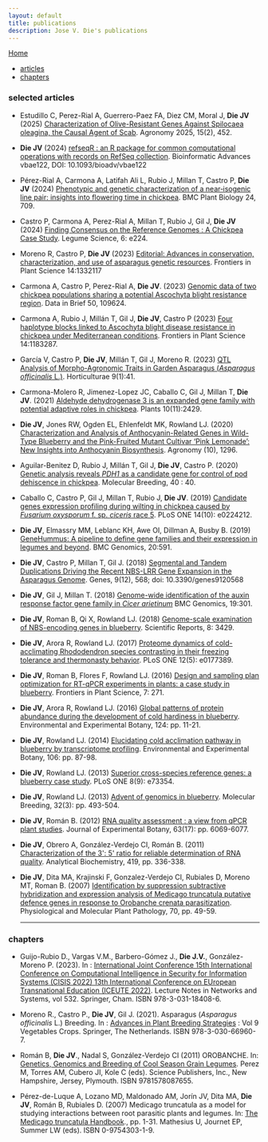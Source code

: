 ```yaml
---
layout: default
title: publications
description: Jose V. Die's publications
---
```

[Home](../index.html)
  
<div class="navbar">
    <div class="navbar-inner">
        <ul class="nav">
            <li><a href="#articles">articles</a></li>
            <li><a href="#chapters">chapters</a></li>
        </ul>
    </div>
</div>

  
### <a name="articles"></a>selected articles
  
+ Estudillo C, Perez-Rial A, Guerrero-Paez FA, Diez CM, Moral J, **Die JV** (2025) [Characterization of Olive-Resistant Genes Against Spilocaea oleagina, the Causal Agent of Scab](https://www.mdpi.com/2073-4395/15/2/452). Agronomy 2025, 15(2), 452.  
  
+ **Die JV** (2024) [refseqR : an R package for common computational operations with records on RefSeq collection](https://academic.oup.com/bioinformaticsadvances/advance-article/doi/10.1093/bioadv/vbae122/7738122). Bioinformatic Advances vbae122, DOI: 10.1093/bioadv/vbae122  
  
+ Pérez-Rial  A, Carmona A, Latifah Ali L, Rubio J, Millan T, Castro P, **Die JV** (2024) [Phenotypic and genetic characterization of a near‐isogenic line pair: insights into flowering time in chickpea](https://bmcplantbiol.biomedcentral.com/articles/10.1186/s12870-024-05411-y). BMC Plant Biology  24, 709.
  
+ Castro P, Carmona A, Perez-Rial A, Millan T, Rubio J, Gil J, **Die JV** (2024) [Finding Consensus on the Reference Genomes : A Chickpea Case Study](https://onlinelibrary.wiley.com/doi/epdf/10.1002/leg3.224). Legume Science, 6: e224.
  
+ Moreno R, Castro P, **Die JV** (2023) [Editorial: Advances in conservation, characterization, and use of asparagus genetic resources](https://www.frontiersin.org/articles/10.3389/fpls.2023.1332117/full). Frontiers in Plant Science 14:1332117  
  
+ Carmona A, Castro P, Perez-Rial A, **Die JV**. (2023) [Genomic data of two chickpea populations sharing a potential Ascochyta blight resistance region](https://www.sciencedirect.com/science/article/pii/S2352340923007096?via%3Dihub). Data in Brief  50, 109624.
  
+ Carmona A, Rubio J, Millán T, Gil J, **Die JV**, Castro P (2023) [Four haplotype blocks linked to Ascochyta blight disease resistance in chickpea under Mediterranean conditions](https://www.frontiersin.org/articles/10.3389/fpls.2023.1183287/full). Frontiers in Plant Science 14:1183287.  
  
+ García V, Castro P, **Die JV**, Millán T, Gil J, Moreno R. (2023) [QTL Analysis of Morpho-Agronomic Traits in Garden Asparagus (*Asparagus officinalis* L.)](https://www.mdpi.com/2311-7524/9/1/41). Horticulturae 9(1):41.   
  
+ Carmona-Molero R, Jimenez-Lopez JC, Caballo C, Gil J, Millan T, **Die JV**. (2021) [Aldehyde dehydrogenase 3 is an expanded gene family with potential adaptive roles in chickpea](https://www.mdpi.com/2223-7747/10/11/2429/htm). Plants 10(11):2429.   
  
+ **Die JV**, Jones RW, Ogden EL, Ehlenfeldt MK, Rowland LJ. (2020) [Characterization and Analysis of Anthocyanin-Related Genes in Wild-Type Blueberry and the Pink-Fruited Mutant Cultivar ‘Pink Lemonade’: New Insights into Anthocyanin Biosynthesis](https://www.mdpi.com/2073-4395/10/9/1296/htm). Agronomy (10), 1296.  
  
+ Aguilar-Benitez D, Rubio J, Millán T, Gil J, **Die JV**, Castro P. (2020) [Genetic analysis reveals *PDH1* as a candidate gene for control of pod dehiscence in chickpea](https://link.springer.com/epdf/10.1007/s11032-020-01117-9?author_access_token=kj91XVl30_gEexDsIHyKkfe4RwlQNchNByi7wbcMAY4lpF-c0Q1tdLQjW1zgds35WKni1yFSCphvGLRCfcGDNYtfOKc_nZsf9S3X4OxWtglTKZierVWvgZUZqqvHPVVf8b-ianAk0KKOm2de7tuK8A%3D%3D). Molecular Breeding, 40 : 40. 
  
   
+ Caballo C, Castro P, Gil J, Millan T, Rubio J, **Die JV**. (2019) [Candidate genes expression profiling during wilting in chickpea caused by *Fusarium oxysporum* f. sp. *ciceris* race 5](https://www.ncbi.nlm.nih.gov/pubmed/?term=Candidate+genes+expression+profiling+during+wilting+in+chickpea+caused+by+Fusarium+oxysporum+f.+sp.+ciceris+race+5). PLoS ONE 14(10): e0224212.    
  
+ **Die JV**, Elmassry MM, Leblanc KH, Awe OI, Dillman A, Busby B. (2019) [GeneHummus: A pipeline to define gene families and their expression in legumes and beyond](https://bmcgenomics.biomedcentral.com/articles/10.1186/s12864-019-5952-2). BMC Genomics, 20:591.    
  
+ **Die JV**, Castro P, Millan T, Gil J. (2018) [Segmental and Tandem Duplications Driving the Recent NBS-LRR Gene Expansion in the Asparagus Genome](https://www.mdpi.com/2073-4425/9/12/568/htm). Genes, 9(12), 568; doi: 10.3390/genes9120568    

+ **Die JV**, Gil J, Millan T. (2018) [Genome-wide identification of the auxin response factor gene family in *Cicer arietinum*](https://bmcgenomics.biomedcentral.com/articles/10.1186/s12864-018-4695-9) BMC Genomics, 19:301.

+ **Die JV**, Roman B, Qi X, Rowland LJ. (2018) [Genome-scale examination of NBS-encoding genes in blueberry](https://www.nature.com/articles/s41598-018-21738-7). Scientific Reports, 8: 3429.   

+ **Die JV**, Arora R, Rowland LJ. (2017) [Proteome dynamics of cold-acclimating Rhododendron species contrasting in their freezing tolerance and thermonasty behavior](https://www.ncbi.nlm.nih.gov/pubmed/?term=Proteome%20dynamics%20of%20cold-acclimating%20Rhododendron%20species%20contrasting%20in%20their%20freezing%20tolerance%20and%20thermonasty%20behavior). PLoS ONE 12(5): e0177389.  

+ **Die JV**, Roman B, Flores F, Rowland LJ. (2016) [Design and sampling plan optimization for RT-qPCR experiments in plants: a case study in blueberry](https://www.ncbi.nlm.nih.gov/pubmed/27014296). Frontiers in Plant Science, 7: 271.   
  
+ **Die JV**, Arora R, Rowland LJ. (2016) [Global patterns of protein abundance during the development of cold hardiness in blueberry](http://www.sciencedirect.com/science/article/pii/S0098847215300460). Environmental and Experimental Botany, 124: pp. 11-21. 
  
+ **Die JV**, Rowland LJ. (2014) [Elucidating cold acclimation pathway in blueberry by transcriptome profiling](http://www.sciencedirect.com/science/article/pii/S0098847213002281). Environmental and Experimental Botany, 106: pp. 87-98. 
  
+ **Die JV**, Rowland LJ. (2013) [Superior cross-species reference genes: a blueberry case study](https://www.ncbi.nlm.nih.gov/pmc/articles/PMC3776805/). PLoS ONE 8(9): e73354.   
  
+ **Die JV**, Rowland LJ. (2013) [Advent of genomics in blueberry](https://link.springer.com/article/10.1007/s11032-013-9893-1). Molecular Breeding, 32(3): pp. 493-504. 
  
+ **Die JV**, Román B. (2012) [RNA quality assessment : a view from qPCR plant studies](https://www.ncbi.nlm.nih.gov/pubmed/23045609). Journal of Experimental Botany, 63(17): pp. 6069-6077. 
  
+ **Die JV**, Obrero A, González-Verdejo CI, Román B. (2011) [Characterization of the 3': 5' ratio for reliable determination of RNA quality](https://www.ncbi.nlm.nih.gov/pubmed/21889484). Analytical Biochemistry, 419, pp. 336-338. 
  
+ **Die JV**, Dita MA, Krajinski F, Gonzalez-Verdejo CI, Rubiales D, Moreno MT, Roman B. (2007) [Identification by suppression subtractive hybridization and expression analysis of Medicago truncatula putative defence genes in response to Orobanche crenata parasitization](http://www.sciencedirect.com/science/article/pii/S0885576507000525). Physiological and Molecular Plant Pathology, 70, pp. 49-59.   
  
  ---   
    
### <a name="chapters"></a>chapters
+ Guijo-Rubio D., Vargas V.M., Barbero-Gómez J., **Die J.V.**, González-Moreno P. (2023). In : [International Joint Conference 15th International Conference on Computational Intelligence in Security for Information Systems (CISIS 2022) 13th International Conference on EUropean Transnational Education (ICEUTE 2022)](https://link.springer.com/chapter/10.1007/978-3-031-18409-3_23). Lecture Notes in Networks and Systems, vol 532. Springer, Cham. ISBN 978-3-031-18408-6.  
  
+ Moreno R., Castro P., **Die JV**, Gil J. (2021). Asparagus (*Asparagus officinalis* L.) Breeding. In : [Advances in Plant Breeding Strategies](https://www.springer.com/gp/book/9783030669607#aboutBook) : Vol 9 Vegetables Crops. Springer, The Netherlands. ISBN 978-3-030-66960-7.  
  
+ Román B, **Die JV**., Nadal S, González-Verdejo CI (2011) OROBANCHE. In: [Genetics, Genomics and Breeding of Cool Season Grain Legumes](https://www.crcpress.com/Genetics-Genomics-and-Breeding-of-Cool-Season-Grain-Legumes/de-la-Vega-Torres-Cubero-Kole/p/book/9781578087655). Perez M, Torres AM, Cubero JI, Kole C (eds). Science Publishers, Inc., New Hampshire, Jersey, Plymouth. ISBN 9781578087655. 
  
+ Pérez-de-Luque A, Lozano MD, Maldonado AM, Jorín JV, Dita MA, **Die JV**, Román B, Rubiales D. (2007) Medicago truncatula as a model for studying interactions between root parasitic plants and legumes. In: [The Medicago truncatula Handbook](https://www.noble.org/medicago-handbook/)., pp. 1-31. Mathesius U, Journet EP, Summer LW (eds). ISBN 0-9754303-1-9. 
